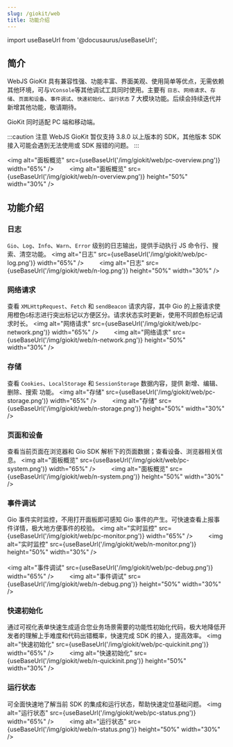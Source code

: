 ```yaml
---
slug: /giokit/web
title: 功能介绍
---
```


import useBaseUrl from '@docusaurus/useBaseUrl';

## 简介

WebJS GioKit 具有兼容性强、功能丰富、界面美观、使用简单等优点，无需依赖其他环境，可与`VConsole`等其他调试工具同时使用。主要有 `日志`、`网络请求`、`存储`、`页面和设备`、`事件调试`、`快速初始化`、`运行状态` 7 大模块功能。后续会持续迭代并新增其他功能，敬请期待。

GioKit 同时适配 PC 端和移动端。

:::caution 注意
WebJS GioKit 暂仅支持 3.8.0 以上版本的 SDK，其他版本 SDK 接入可能会遇到无法使用或 SDK 报错的问题。
:::

<img alt="面板概览" src={useBaseUrl('/img/giokit/web/pc-overview.png')} width="65%" />&nbsp;&nbsp;&nbsp;&nbsp;&nbsp;&nbsp;&nbsp;&nbsp;
<img alt="面板概览" src={useBaseUrl('/img/giokit/web/n-overview.png')} height="50%" width="30%" />

## 功能介绍

### 日志

`Gio`、`Log`、`Info`、`Warn`、`Error` 级别的日志输出，提供手动执行 JS 命令行、搜索、清空功能。
<img alt="日志" src={useBaseUrl('/img/giokit/web/pc-log.png')} width="65%" />&nbsp;&nbsp;&nbsp;&nbsp;&nbsp;&nbsp;&nbsp;&nbsp;
<img alt="日志" src={useBaseUrl('/img/giokit/web/n-log.png')} height="50%" width="30%" />

### 网络请求

查看 `XMLHttpRequest`、`Fetch` 和 `sendBeacon` 请求内容，其中 Gio 的上报请求使用橙色`G`标志进行突出标记以方便区分。请求状态实时更新，使用不同颜色标记请求时长。
<img alt="网络请求" src={useBaseUrl('/img/giokit/web/pc-network.png')} width="65%" />&nbsp;&nbsp;&nbsp;&nbsp;&nbsp;&nbsp;&nbsp;&nbsp;
<img alt="网络请求" src={useBaseUrl('/img/giokit/web/n-network.png')} height="50%" width="30%" />

### 存储

查看 `Cookies`、`LocalStorage` 和 `SessionStorage` 数据内容，提供 新增、编辑、删除、搜索 功能。
<img alt="存储" src={useBaseUrl('/img/giokit/web/pc-storage.png')} width="65%" />&nbsp;&nbsp;&nbsp;&nbsp;&nbsp;&nbsp;&nbsp;&nbsp;
<img alt="存储" src={useBaseUrl('/img/giokit/web/n-storage.png')} height="50%" width="30%" />

### 页面和设备

查看当前页面在浏览器和 Gio SDK 解析下的页面数据；查看设备、浏览器相关信息。
<img alt="面板概览" src={useBaseUrl('/img/giokit/web/pc-system.png')} width="65%" />&nbsp;&nbsp;&nbsp;&nbsp;&nbsp;&nbsp;&nbsp;&nbsp;
<img alt="面板概览" src={useBaseUrl('/img/giokit/web/n-system.png')} height="50%" width="30%" />

### 事件调试

Gio 事件实时监控，不用打开面板即可感知 Gio 事件的产生。可快速查看上报事件详情，极大地方便事件的校验。
<img alt="实时监控" src={useBaseUrl('/img/giokit/web/pc-monitor.png')} width="65%" />&nbsp;&nbsp;&nbsp;&nbsp;&nbsp;&nbsp;&nbsp;&nbsp;
<img alt="实时监控" src={useBaseUrl('/img/giokit/web/n-monitor.png')} height="50%" width="30%" />
<br /><br />
<img alt="事件调试" src={useBaseUrl('/img/giokit/web/pc-debug.png')} width="65%" />&nbsp;&nbsp;&nbsp;&nbsp;&nbsp;&nbsp;&nbsp;&nbsp;
<img alt="事件调试" src={useBaseUrl('/img/giokit/web/n-debug.png')} height="50%" width="30%" />

### 快速初始化

通过可视化表单快速生成适合您业务场景需要的功能性初始化代码，极大地降低开发者的理解上手难度和代码出错概率，快速完成 SDK 的接入，提高效率。
<img alt="快速初始化" src={useBaseUrl('/img/giokit/web/pc-quickinit.png')} width="65%" />&nbsp;&nbsp;&nbsp;&nbsp;&nbsp;&nbsp;&nbsp;&nbsp;
<img alt="快速初始化" src={useBaseUrl('/img/giokit/web/n-quickinit.png')} height="50%" width="30%" />

### 运行状态

可全面快速地了解当前 SDK 的集成和运行状态，帮助快速定位基础问题。
<img alt="运行状态" src={useBaseUrl('/img/giokit/web/pc-status.png')} width="65%" />&nbsp;&nbsp;&nbsp;&nbsp;&nbsp;&nbsp;&nbsp;&nbsp;
<img alt="运行状态" src={useBaseUrl('/img/giokit/web/n-status.png')} height="50%" width="30%" />
